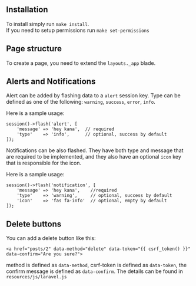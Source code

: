 ## Installation 

To install simply run `make install`.   
If you need to setup permissions run `make set-permissions`

## Page structure

To create a page, you need to extend the `layouts._app` blade. 

## Alerts and Notifications

Alert can be added by flashing data to a `alert` session key. Type can be defined as one of the following: `warning`, `success`, `error`, `info`. 

Here is a sample usage: 
```
session()->flash('alert', [
    'message' => 'hey kana',  // required
    'type'    => 'info',      // optional, success by default 
]);
```

Notifications can be also flashed. They have both type and message that are required to be implemented, and they also have an optional `icon` key that is responsible for the icon. 

Here is a sample usage: 
```
session()->flash('notification', [
    'message' => 'hey kana',    //required
    'type'    => 'warning',     // optional, success by default
    'icon'    => 'fas fa-info'  // optional, empty by default
]);
```


## Delete buttons

You can add a delete button like this: 
```
<a href="posts/2" data-method="delete" data-token="{{ csrf_token() }}" data-confirm="Are you sure?">
```
method is defined as `data-method`, csrf-token is defined as `data-token`, the confirm message is defined as `data-confirm`. 
The details can be found in `resources/js/laravel.js`
